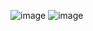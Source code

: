 ![image](https://github.com/user-attachments/assets/6906851f-7b6b-4f70-93ce-2b0f2a9d8cdc)
![image](https://github.com/user-attachments/assets/d6409f6b-0e26-4e31-8549-255fe3f5d55f)

